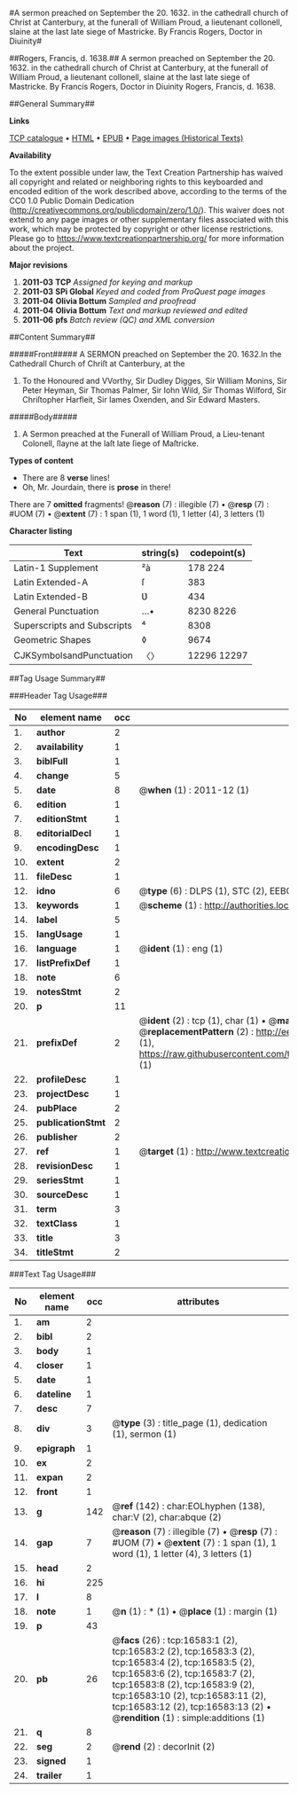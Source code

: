 #A sermon preached on September the 20. 1632. in the cathedrall church of Christ at Canterbury, at the funerall of William Proud, a lieutenant collonell, slaine at the last late siege of Mastricke. By Francis Rogers, Doctor in Diuinity#

##Rogers, Francis, d. 1638.##
A sermon preached on September the 20. 1632. in the cathedrall church of Christ at Canterbury, at the funerall of William Proud, a lieutenant collonell, slaine at the last late siege of Mastricke. By Francis Rogers, Doctor in Diuinity
Rogers, Francis, d. 1638.

##General Summary##

**Links**

[TCP catalogue](http://www.ota.ox.ac.uk/tcp/)  • 
[HTML](http://tei.it.ox.ac.uk/tcp/Texts-HTML/free/A10/A10904.html)  • 
[EPUB](http://tei.it.ox.ac.uk/tcp/Texts-EPUB/free/A10/A10904.epub) • 
[Page images (Historical Texts)](https://historicaltexts.jisc.ac.uk/eebo-99851312e)

**Availability**

To the extent possible under law, the Text Creation Partnership has waived all copyright and related or neighboring rights to this keyboarded and encoded edition of the work described above, according to the terms of the CC0 1.0 Public Domain Dedication (http://creativecommons.org/publicdomain/zero/1.0/). This waiver does not extend to any page images or other supplementary files associated with this work, which may be protected by copyright or other license restrictions. Please go to https://www.textcreationpartnership.org/ for more information about the project.

**Major revisions**

1. __2011-03__ __TCP__ *Assigned for keying and markup*
1. __2011-03__ __SPi Global__ *Keyed and coded from ProQuest page images*
1. __2011-04__ __Olivia Bottum__ *Sampled and proofread*
1. __2011-04__ __Olivia Bottum__ *Text and markup reviewed and edited*
1. __2011-06__ __pfs__ *Batch review (QC) and XML conversion*

##Content Summary##

#####Front#####
A SERMON preached on September the 20. 1632.In the Cathedrall Church of Chriſt at Canterbury, at the
1. To the Honoured and VVorthy, Sir Dudley Digges, Sir William Monins, Sir Peter Heyman, Sir Thomas Palmer, Sir Iohn Wild, Sir Thomas Wilford, Sir Chriſtopher Harfleit, Sir Iames Oxenden, and Sir Edward Masters.

#####Body#####

1. A Sermon preached at the Funerall of William Proud, a Lieu-tenant Colonell, ſlayne at the laſt late ſiege of Maſtricke.

**Types of content**

  * There are 8 **verse** lines!
  * Oh, Mr. Jourdain, there is **prose** in there!

There are 7 **omitted** fragments! 
 @__reason__ (7) : illegible (7)  •  @__resp__ (7) : #UOM (7)  •  @__extent__ (7) : 1 span (1), 1 word (1), 1 letter (4), 3 letters (1)

**Character listing**


|Text|string(s)|codepoint(s)|
|---|---|---|
|Latin-1 Supplement|²à|178 224|
|Latin Extended-A|ſ|383|
|Latin Extended-B|Ʋ|434|
|General Punctuation|…•|8230 8226|
|Superscripts             and Subscripts|⁴|8308|
|Geometric Shapes|◊|9674|
|CJKSymbolsandPunctuation|〈〉|12296 12297|

##Tag Usage Summary##

###Header Tag Usage###

|No|element name|occ|attributes|
|---|---|---|---|
|1.|__author__|2||
|2.|__availability__|1||
|3.|__biblFull__|1||
|4.|__change__|5||
|5.|__date__|8| @__when__ (1) : 2011-12 (1)|
|6.|__edition__|1||
|7.|__editionStmt__|1||
|8.|__editorialDecl__|1||
|9.|__encodingDesc__|1||
|10.|__extent__|2||
|11.|__fileDesc__|1||
|12.|__idno__|6| @__type__ (6) : DLPS (1), STC (2), EEBO-CITATION (1), PROQUEST (1), VID (1)|
|13.|__keywords__|1| @__scheme__ (1) : http://authorities.loc.gov/ (1)|
|14.|__label__|5||
|15.|__langUsage__|1||
|16.|__language__|1| @__ident__ (1) : eng (1)|
|17.|__listPrefixDef__|1||
|18.|__note__|6||
|19.|__notesStmt__|2||
|20.|__p__|11||
|21.|__prefixDef__|2| @__ident__ (2) : tcp (1), char (1)  •  @__matchPattern__ (2) : ([0-9\-]+):([0-9IVX]+) (1), (.+) (1)  •  @__replacementPattern__ (2) : http://eebo.chadwyck.com/downloadtiff?vid=$1&page=$2 (1), https://raw.githubusercontent.com/textcreationpartnership/Texts/master/tcpchars.xml#$1 (1)|
|22.|__profileDesc__|1||
|23.|__projectDesc__|1||
|24.|__pubPlace__|2||
|25.|__publicationStmt__|2||
|26.|__publisher__|2||
|27.|__ref__|1| @__target__ (1) : http://www.textcreationpartnership.org/docs/. (1)|
|28.|__revisionDesc__|1||
|29.|__seriesStmt__|1||
|30.|__sourceDesc__|1||
|31.|__term__|3||
|32.|__textClass__|1||
|33.|__title__|3||
|34.|__titleStmt__|2||


###Text Tag Usage###

|No|element name|occ|attributes|
|---|---|---|---|
|1.|__am__|2||
|2.|__bibl__|2||
|3.|__body__|1||
|4.|__closer__|1||
|5.|__date__|1||
|6.|__dateline__|1||
|7.|__desc__|7||
|8.|__div__|3| @__type__ (3) : title_page (1), dedication (1), sermon (1)|
|9.|__epigraph__|1||
|10.|__ex__|2||
|11.|__expan__|2||
|12.|__front__|1||
|13.|__g__|142| @__ref__ (142) : char:EOLhyphen (138), char:V (2), char:abque (2)|
|14.|__gap__|7| @__reason__ (7) : illegible (7)  •  @__resp__ (7) : #UOM (7)  •  @__extent__ (7) : 1 span (1), 1 word (1), 1 letter (4), 3 letters (1)|
|15.|__head__|2||
|16.|__hi__|225||
|17.|__l__|8||
|18.|__note__|1| @__n__ (1) : * (1)  •  @__place__ (1) : margin (1)|
|19.|__p__|43||
|20.|__pb__|26| @__facs__ (26) : tcp:16583:1 (2), tcp:16583:2 (2), tcp:16583:3 (2), tcp:16583:4 (2), tcp:16583:5 (2), tcp:16583:6 (2), tcp:16583:7 (2), tcp:16583:8 (2), tcp:16583:9 (2), tcp:16583:10 (2), tcp:16583:11 (2), tcp:16583:12 (2), tcp:16583:13 (2)  •  @__rendition__ (1) : simple:additions (1)|
|21.|__q__|8||
|22.|__seg__|2| @__rend__ (2) : decorInit (2)|
|23.|__signed__|1||
|24.|__trailer__|1||
